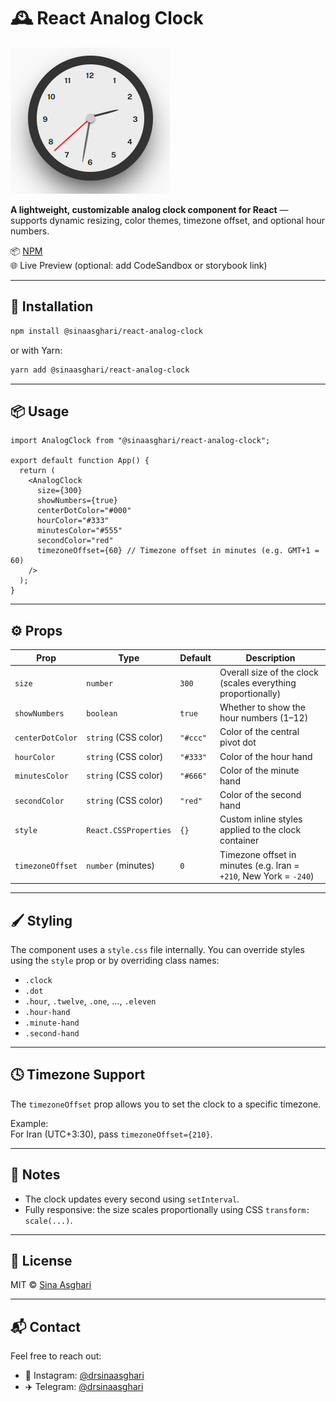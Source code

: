 # 🕰️ React Analog Clock

![React Analog Clock Screenshot](./screenshot.png)

**A lightweight, customizable analog clock component for React** — supports dynamic resizing, color themes, timezone offset, and optional hour numbers.

📦 [NPM](https://www.npmjs.com/package/@sinaasghari/react-analog-clock)  
🌐 Live Preview (optional: add CodeSandbox or storybook link)

---

## 🚀 Installation

```bash
npm install @sinaasghari/react-analog-clock
```

or with Yarn:

```bash
yarn add @sinaasghari/react-analog-clock
```

---

## 📦 Usage

```tsx
import AnalogClock from "@sinaasghari/react-analog-clock";

export default function App() {
  return (
    <AnalogClock
      size={300}
      showNumbers={true}
      centerDotColor="#000"
      hourColor="#333"
      minutesColor="#555"
      secondColor="red"
      timezoneOffset={60} // Timezone offset in minutes (e.g. GMT+1 = 60)
    />
  );
}
```

---

## ⚙️ Props

| Prop              | Type                | Default   | Description                                                                 |
|-------------------|---------------------|-----------|-----------------------------------------------------------------------------|
| `size`            | `number`            | `300`     | Overall size of the clock (scales everything proportionally)               |
| `showNumbers`     | `boolean`           | `true`    | Whether to show the hour numbers (1–12)                                    |
| `centerDotColor`  | `string` (CSS color)| `"#ccc"`  | Color of the central pivot dot                                             |
| `hourColor`       | `string` (CSS color)| `"#333"`  | Color of the hour hand                                                     |
| `minutesColor`    | `string` (CSS color)| `"#666"`  | Color of the minute hand                                                   |
| `secondColor`     | `string` (CSS color)| `"red"`   | Color of the second hand                                                   |
| `style`           | `React.CSSProperties` | `{}`    | Custom inline styles applied to the clock container                        |
| `timezoneOffset`  | `number` (minutes)  | `0`       | Timezone offset in minutes (e.g. Iran = `+210`, New York = `-240`)         |

---

## 🖌️ Styling

The component uses a `style.css` file internally. You can override styles using the `style` prop or by overriding class names:

- `.clock`
- `.dot`
- `.hour`, `.twelve`, `.one`, ..., `.eleven`
- `.hour-hand`
- `.minute-hand`
- `.second-hand`

---

## 🕓 Timezone Support

The `timezoneOffset` prop allows you to set the clock to a specific timezone.

Example:  
For Iran (UTC+3:30), pass `timezoneOffset={210}`.

---

## 📌 Notes

- The clock updates every second using `setInterval`.
- Fully responsive: the size scales proportionally using CSS `transform: scale(...)`.

---

## 📃 License

MIT © [Sina Asghari](https://github.com/sinaasghari)

---

## 📬 Contact

Feel free to reach out:

- 📸 Instagram: [@drsinaasghari](https://instagram.com/drsinaasghari)
- ✈️ Telegram: [@drsinaasghari](https://t.me/drsinaasghari)
